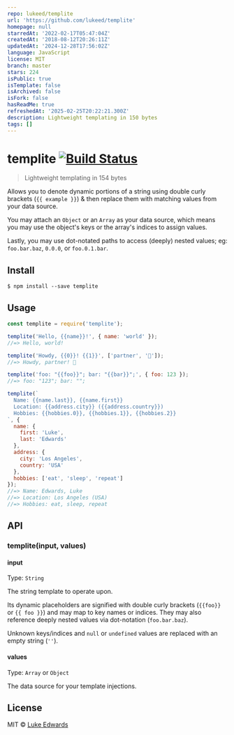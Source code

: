 ```yaml
---
repo: lukeed/templite
url: 'https://github.com/lukeed/templite'
homepage: null
starredAt: '2022-02-17T05:47:04Z'
createdAt: '2018-08-12T20:26:11Z'
updatedAt: '2024-12-28T17:56:02Z'
language: JavaScript
license: MIT
branch: master
stars: 224
isPublic: true
isTemplate: false
isArchived: false
isFork: false
hasReadMe: true
refreshedAt: '2025-02-25T20:22:21.300Z'
description: Lightweight templating in 150 bytes
tags: []
---
```


# templite [![Build Status](https://travis-ci.org/lukeed/templite.svg?branch=master)](https://travis-ci.org/lukeed/templite)

> Lightweight templating in 154 bytes

Allows you to denote dynamic portions of a string using double curly brackets (`{{ example }}`) & then replace them with matching values from your data source.

You may attach an `Object` or an `Array` as your data source, which means you may use the object's keys or the array's indices to assign values.

Lastly, you may use dot-notated paths to access (deeply) nested values; eg: `foo.bar.baz`, `0.0.0`, or `foo.0.1.bar`.

## Install

```
$ npm install --save templite
```


## Usage

```js
const templite = require('templite');

templite('Hello, {{name}}!', { name: 'world' });
//=> Hello, world!

templite('Howdy, {{0}}! {{1}}', ['partner', '🤠']);
//=> Howdy, partner! 🤠

templite('foo: "{{foo}}"; bar: "{{bar}}";', { foo: 123 });
//=> foo: "123"; bar: "";

templite(`
  Name: {{name.last}}, {{name.first}}
  Location: {{address.city}} ({{address.country}})
  Hobbies: {{hobbies.0}}, {{hobbies.1}}, {{hobbies.2}}
`, {
  name: {
    first: 'Luke',
    last: 'Edwards'
  },
  address: {
    city: 'Los Angeles',
    country: 'USA'
  },
  hobbies: ['eat', 'sleep', 'repeat']
});
//=> Name: Edwards, Luke
//=> Location: Los Angeles (USA)
//=> Hobbies: eat, sleep, repeat
```


## API

### templite(input, values)

#### input
Type: `String`

The string template to operate upon.

Its dynamic placeholders are signified with double curly brackets (`{{foo}}` or `{{ foo }}`) and may map to key names or indices. They may also reference deeply nested values via dot-notation (`foo.bar.baz`).

Unknown keys/indices and `null` or `undefined` values are replaced with an empty string (`''`).

#### values
Type: `Array` or `Object`

The data source for your template injections.


## License

MIT © [Luke Edwards](https://lukeed.com)

